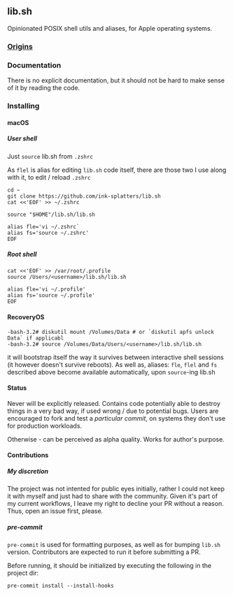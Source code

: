 ## lib.sh

Opinionated POSIX shell utils and aliases, for Apple operating systems.

### [Origins](ORIGINS.md)

### Documentation

There is no explicit documentation, but it should not be hard to make sense of it by reading the code.

### Installing

#### macOS

##### User shell

Just `source` lib.sh from `.zshrc`

As `flel` is alias for editing `lib.sh` code itself, there are those two I use
along with it, to edit / reload `.zshrc`

```shell
cd ~
git clone https://github.com/ink-splatters/lib.sh
cat <<'EOF' >> ~/.zshrc

source "$HOME"/lib.sh/lib.sh

alias fle='vi ~/.zshrc`
alias fs='source ~/.zshrc'
EOF
```

##### Root shell

```shell
cat <<'EOF' >> /var/root/.profile
source /Users/<username>/lib.sh/lib.sh

alias fle='vi ~/.profile'
alias fs='source ~/.profile'
EOF
```

#### RecoveryOS

```
-bash-3.2# diskutil mount /Volumes/Data # or `diskutil apfs unlock Data` if applicabl
-bash-3.2# source /Volumes/Data/Users/<username>/lib.sh/lib.sh
```

it will bootstrap itself the way it survives between interactive shell sessions (it however doesn't
survive reboots).
As well as, aliases: `fle`, `flel` and `fs` described above become available automatically, upon `source`-ing lib.sh

#### Status

Never will be explicitly released. Contains code potentially able to destroy things in a very bad way, if used wrong / due to  potential bugs.
Users are encouraged to fork and test a _particular commit_, on systems they don't use for production workloads.

Otherwise - can be perceived as alpha quality. Works for author's purpose.

#### Contributions

##### My discretion

The project was not intented for public eyes initially, rather I could not keep it with myself and just had to share with the community. Given it's part of my current
workflows, I leave my right to decline your PR without a reason. Thus, open an issue first, please.

##### pre-commit

`pre-commit` is used for formatting purposes, as well as for bumping `lib.sh` version. Contributors are expected to run it before submitting a PR.

Before running, it should be initialized by executing the following in the project dir:

```shell
pre-commit install --install-hooks
```
